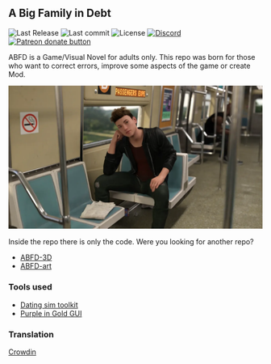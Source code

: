 ## A Big Family in Debt
![Last Release](https://img.shields.io/github/v/release/DonRP/ABFD)
![Last commit](https://img.shields.io/github/last-commit/DonRP/ABFD)
![License](https://img.shields.io/github/license/DonRP/ABFD)
<span class="discord">
<a href="https://discord.gg/HFfeJKR" title="Discord"><img src="https://img.shields.io/discord/688162156151439536" alt="Discord" /></a>
</span>
<span class="badge-patreon">
<a href="https://patreon.com/DRincs" title="Donate to this project using Patreon"><img src="https://img.shields.io/badge/patreon-donate-yellow.svg" alt="Patreon donate button" /></a>
</span>

ABFD is a Game/Visual Novel for adults only. This repo was born for those who want to correct errors, improve some aspects of the game or create Mod.

![alt text](https://github.com/DonRP/ABFD/blob/master/game/gui/main_menu.webp "Mai menu")

Inside the repo there is only the code. Were you looking for another repo?
- [ABFD-3D](https://github.com/DonRP/ABFD-3D)
- [ABFD-art](https://github.com/DonRP/ABFD-art)

### Tools used
- [Dating sim toolkit](https://github.com/DonRP/DS-toolkit)
- [Purple in Gold GUI](https://github.com/DonRP/PG-GUI)

### Translation
[Crowdin](https://crowdin.com/project/ABFD)
